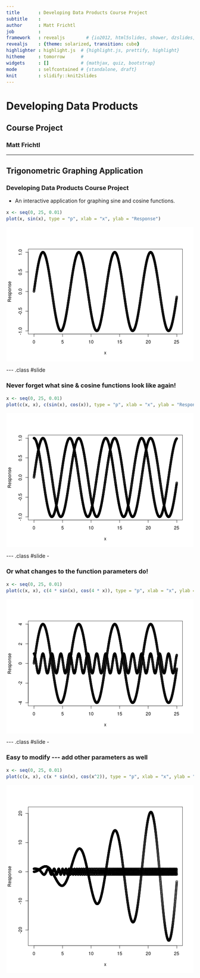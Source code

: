 ```yaml
---
title       : Developing Data Products Course Project
subtitle    : 
author      : Matt Frichtl
job         : 
framework   : revealjs        # {io2012, html5slides, shower, dzslides, ...}
revealjs    : {theme: solarized, transition: cube}
highlighter : highlight.js  # {highlight.js, prettify, highlight}
hitheme     : tomorrow      # 
widgets     : []            # {mathjax, quiz, bootstrap}
mode        : selfcontained # {standalone, draft}
knit        : slidify::knit2slides
---
```


# Developing Data Products
## Course Project

### Matt Frichtl

---

## Trigonometric Graphing Application
### Developing Data Products Course Project

- An interactive application for graphing sine and cosine functions.


```r
x <- seq(0, 25, 0.01)
plot(x, sin(x), type = "p", xlab = "x", ylab = "Response")
```

<img src="assets/fig/graph_slide_2-1.png" title="plot of chunk graph_slide_2" alt="plot of chunk graph_slide_2" style="display: block; margin: auto;" />

--- .class #slide 

### Never forget what sine & cosine functions look like again!


```r
x <- seq(0, 25, 0.01)
plot(c(x, x), c(sin(x), cos(x)), type = "p", xlab = "x", ylab = "Response")
```

<img src="assets/fig/graph_slide_3-1.png" title="plot of chunk graph_slide_3" alt="plot of chunk graph_slide_3" style="display: block; margin: auto;" />

--- .class #slide -

### Or what changes to the function parameters do!


```r
x <- seq(0, 25, 0.01)
plot(c(x, x), c(4 * sin(x), cos(4 * x)), type = "p", xlab = "x", ylab = "Response")
```

<img src="assets/fig/graph_slide_4-1.png" title="plot of chunk graph_slide_4" alt="plot of chunk graph_slide_4" style="display: block; margin: auto;" />

--- .class #slide -

### Easy to modify --- add other parameters as well


```r
x <- seq(0, 25, 0.01)
plot(c(x, x), c(x * sin(x), cos(x^2)), type = "p", xlab = "x", ylab = "Response")
```

<img src="assets/fig/graph_slide_5-1.png" title="plot of chunk graph_slide_5" alt="plot of chunk graph_slide_5" style="display: block; margin: auto;" />
